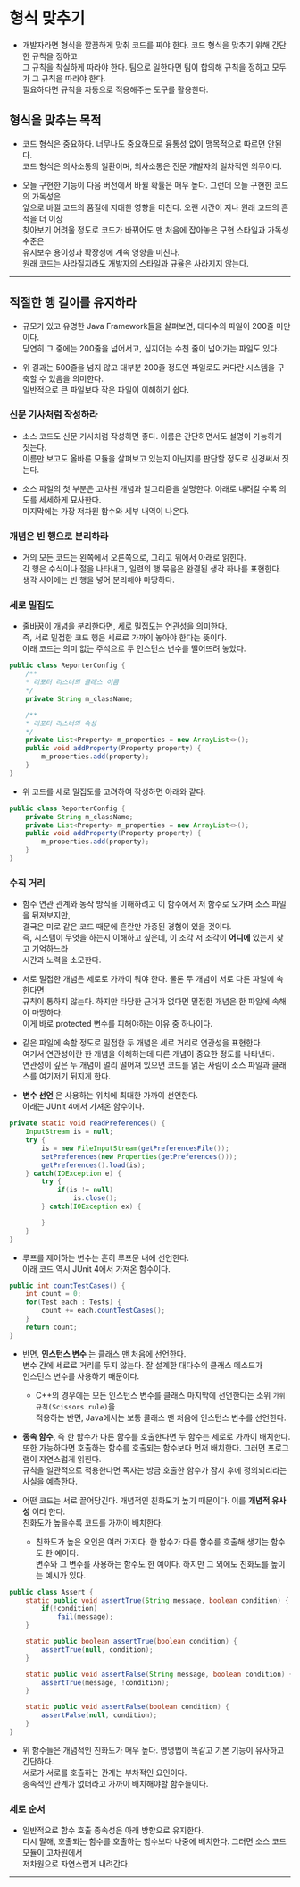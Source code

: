 <h1>형식 맞추기</h1>

* 개발자라면 형식을 깔끔하게 맞춰 코드를 짜야 한다. 코드 형식을 맞추기 위해 간단한 규칙을 정하고   
  그 규칙을 착실하게 따라야 한다. 팀으로 일한다면 팀이 합의해 규칙을 정하고 모두가 그 규칙을 따라야 한다.   
  필요하다면 규칙을 자동으로 적용해주는 도구를 활용한다.

<h2>형식을 맞추는 목적</h2>

* 코드 형식은 중요하다. 너무나도 중요하므로 융통성 없이 맹목적으로 따르면 안된다.   
  코드 형식은 의사소통의 일환이며, 의사소통은 전문 개발자의 일차적인 의무이다.

* 오늘 구현한 기능이 다음 버전에서 바뀔 확률은 매우 높다. 그런데 오늘 구현한 코드의 가독성은   
  앞으로 바뀔 코드의 품질에 지대한 영향을 미친다. 오랜 시간이 지나 원래 코드의 흔적을 더 이상   
  찾아보기 어려울 정도로 코드가 바뀌어도 맨 처음에 잡아놓은 구현 스타일과 가독성 수준은   
  유지보수 용이성과 확장성에 계속 영향을 미친다.   
  원래 코드는 사라질지라도 개발자의 스타일과 규율은 사라지지 않는다.
<hr/>

<h2>적절한 행 길이를 유지하라</h2>

* 규모가 있고 유명한 Java Framework들을 살펴보면, 대다수의 파일이 200줄 미만이다.   
  당연히 그 중에는 200줄을 넘어서고, 심지어는 수천 줄이 넘어가는 파일도 있다.

* 위 결과는 500줄을 넘지 않고 대부분 200줄 정도인 파일로도 커다란 시스템을 구축할 수 있음을 의미한다.   
  일반적으로 큰 파일보다 작은 파일이 이해하기 쉽다.

<h3>신문 기사처럼 작성하라</h3>

* 소스 코드도 신문 기사처럼 작성하면 좋다. 이름은 간단하면서도 설명이 가능하게 짓는다.   
  이름만 보고도 올바른 모듈을 살펴보고 있는지 아닌지를 판단할 정도로 신경써서 짓는다.

* 소스 파일의 첫 부분은 고차원 개념과 알고리즘을 설명한다. 아래로 내려갈 수록 의도를 세세하게 묘사한다.   
  마지막에는 가장 저차원 함수와 세부 내역이 나온다.

<h3>개념은 빈 행으로 분리하라</h3>

* 거의 모든 코드는 왼쪽에서 오른쪽으로, 그리고 위에서 아래로 읽힌다.   
  각 행은 수식이나 절을 나타내고, 일련의 행 묶음은 완결된 생각 하나를 표현한다.   
  생각 사이에는 빈 행을 넣어 분리해야 마땅하다.

<h3>세로 밀집도</h3>

* 줄바꿈이 개념을 분리한다면, 세로 밀집도는 연관성을 의미한다.   
  즉, 서로 밀접한 코드 행은 세로로 가까이 놓아야 한다는 뜻이다.   
  아래 코드는 의미 없는 주석으로 두 인스턴스 변수를 떨어뜨려 놓았다.
```java
public class ReporterConfig {
    /**
    * 리포터 리스너의 클래스 이름
    */
    private String m_className;

    /**
    * 리포터 리스너의 속성
    */
    private List<Property> m_properties = new ArrayList<>();
    public void addProperty(Property property) {
        m_properties.add(property);
    }
}
```

* 위 코드를 세로 밀집도를 고려하여 작성하면 아래와 같다.
```java
public class ReporterConfig {
    private String m_className;
    private List<Property> m_properties = new ArrayList<>();
    public void addProperty(Property property) {
        m_properties.add(property);
    }
}
```

<h3>수직 거리</h3>

* 함수 연관 관계와 동작 방식을 이해하려고 이 함수에서 저 함수로 오가며 소스 파일을 뒤져보지만,   
  결국은 미로 같은 코드 때문에 혼란만 가중된 경험이 있을 것이다.   
  즉, 시스템이 무엇을 하는지 이해하고 싶은데, 이 조각 저 조각이 __어디에__ 있는지 찾고 기억하느라   
  시간과 노력을 소모한다.

* 서로 밀접한 개념은 세로로 가까이 둬야 한다. 물론 두 개념이 서로 다른 파일에 속한다면   
  규칙이 통하지 않는다. 하지만 타당한 근거가 없다면 밀접한 개념은 한 파일에 속해야 마땅하다.   
  이게 바로 protected 변수를 피해야하는 이유 중 하나이다.

* 같은 파일에 속할 정도로 밀접한 두 개념은 세로 거리로 연관성을 표현한다.   
  여기서 연관성이란 한 개념을 이해하는데 다른 개념이 중요한 정도를 나타낸다.   
  연관성이 깊은 두 개념이 멀리 떨어져 있으면 코드를 읽는 사람이 소스 파일과 클래스를 여기저기 뒤지게 한다.

* __변수 선언__ 은 사용하는 위치에 최대한 가까이 선언한다.   
  아래는 JUnit 4에서 가져온 함수이다.
```java
private static void readPreferences() {
    InputStream is = null;
    try {
        is = new FileInputStream(getPreferencesFile());
        setPreferences(new Properties(getPreferences()));
        getPreferences().load(is);
    } catch(IOException e) {
        try {
            if(is != null)
                is.close();
        } catch(IOException ex) {

        }
    }
}
```

* 루프를 제어하는 변수는 흔히 루프문 내에 선언한다.   
  아래 코드 역시 JUnit 4에서 가져온 함수이다.
```java
public int countTestCases() {
    int count = 0;
    for(Test each : Tests) {
        count += each.countTestCases();
    }
    return count;
}
```

* 반면, __인스턴스 변수__ 는 클래스 맨 처음에 선언한다.   
  변수 간에 세로로 거리를 두지 않는다. 잘 설계한 대다수의 클래스 메소드가   
  인스턴스 변수를 사용하기 때문이다.
  * C++의 경우에는 모든 인스턴스 변수를 클래스 마지막에 선언한다는 소위 `가위 규칙(Scissors rule)`을   
    적용하는 반면, Java에서는 보통 클래스 맨 처음에 인스턴스 변수를 선언한다.

* __종속 함수__, 즉 한 함수가 다른 함수를 호출한다면 두 함수는 세로로 가까이 배치한다.   
  또한 가능하다면 호출하는 함수를 호출되는 함수보다 먼저 배치한다. 그러면 프로그램이 자연스럽게 읽힌다.   
  규칙을 일관적으로 적용한다면 독자는 방금 호출한 함수가 잠시 후에 정의되리라는 사실을 예측한다.

* 어떤 코드는 서로 끌어당긴다. 개념적인 친화도가 높기 때문이다. 이를 __개념적 유사성__ 이라 한다.   
  친화도가 높을수록 코드를 가까이 배치한다.
  * 친화도가 높은 요인은 여러 가지다. 한 함수가 다른 함수를 호출해 생기는 함수도 한 예이다.   
    변수와 그 변수를 사용하는 함수도 한 예이다. 하지만 그 외에도 친화도를 높이는 예시가 있다.
```java
public class Assert {
    static public void assertTrue(String message, boolean condition) {
        if(!condition) 
            fail(message);
    }

    static public boolean assertTrue(boolean condition) {
        assertTrue(null, condition);
    }

    static public void assertFalse(String message, boolean condition) {
        assertTrue(message, !condition);
    }

    static public void assertFalse(boolean condition) {
        assertFalse(null, condition);
    }
}
```

* 위 함수들은 개념적인 친화도가 매우 높다. 명명법이 똑같고 기본 기능이 유사하고 간단하다.   
  서로가 서로를 호출하는 관계는 부차적인 요인이다.   
  종속적인 관계가 없더라고 가까이 배치해야할 함수들이다.

<h3>세로 순서</h3>

* 일반적으로 함수 호출 종속성은 아래 방향으로 유지한다.   
  다시 말해, 호출되는 함수를 호출하는 함수보다 나중에 배치한다. 그러면 소스 코드 모듈이 고차원에서   
  저차원으로 자연스럽게 내려간다.
<hr/>